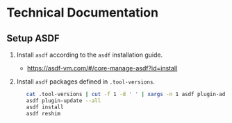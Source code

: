 # Technical Documentation

## Setup ASDF

1. Install `asdf` according to the `asdf` installation guide.
   - https://asdf-vm.com/#/core-manage-asdf?id=install

1. Install `asdf` packages defined in `.tool-versions`.
   ```sh
      cat .tool-versions | cut -f 1 -d ' ' | xargs -n 1 asdf plugin-add || true
      asdf plugin-update --all
      asdf install
      asdf reshim
   ```
